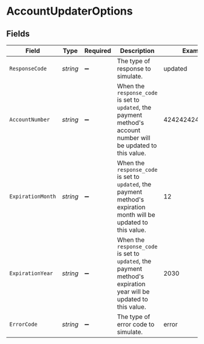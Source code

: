 # AccountUpdaterOptions


## Fields

| Field                                                                                                              | Type                                                                                                               | Required                                                                                                           | Description                                                                                                        | Example                                                                                                            |
| ------------------------------------------------------------------------------------------------------------------ | ------------------------------------------------------------------------------------------------------------------ | ------------------------------------------------------------------------------------------------------------------ | ------------------------------------------------------------------------------------------------------------------ | ------------------------------------------------------------------------------------------------------------------ |
| `ResponseCode`                                                                                                     | *string*                                                                                                           | :heavy_minus_sign:                                                                                                 | The type of response to simulate.                                                                                  | updated                                                                                                            |
| `AccountNumber`                                                                                                    | *string*                                                                                                           | :heavy_minus_sign:                                                                                                 | When the `response_code` is set to `updated`, the payment method's account number will be updated to this value.   | 4242424242424242                                                                                                   |
| `ExpirationMonth`                                                                                                  | *string*                                                                                                           | :heavy_minus_sign:                                                                                                 | When the `response_code` is set to `updated`, the payment method's expiration month will be updated to this value. | 12                                                                                                                 |
| `ExpirationYear`                                                                                                   | *string*                                                                                                           | :heavy_minus_sign:                                                                                                 | When the `response_code` is set to `updated`, the payment method's expiration year will be updated to this value.  | 2030                                                                                                               |
| `ErrorCode`                                                                                                        | *string*                                                                                                           | :heavy_minus_sign:                                                                                                 | The type of error code to simulate.                                                                                | error                                                                                                              |